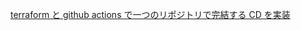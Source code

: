 [terraform と github actions で一つのリポジトリで完結する CD を実装
](https://qiita.com/sasakitimaru/items/9498eb6657141b1955dd)
